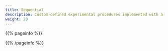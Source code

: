 ```yaml
---
title: Sequential
description: Custom-defined experimental procedures implemented with a state machine and functionality in Python code.
weight: 20
---
```


{{% pageinfo %}}


{{% /pageinfo %}}
